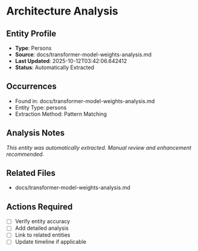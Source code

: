 # Architecture Analysis

## Entity Profile
- **Type**: Persons
- **Source**: docs/transformer-model-weights-analysis.md
- **Last Updated**: 2025-10-12T03:42:06.642412
- **Status**: Automatically Extracted

## Occurrences
- Found in: docs/transformer-model-weights-analysis.md
- Entity Type: persons
- Extraction Method: Pattern Matching

## Analysis Notes
*This entity was automatically extracted. Manual review and enhancement recommended.*

## Related Files
- docs/transformer-model-weights-analysis.md

## Actions Required
- [ ] Verify entity accuracy
- [ ] Add detailed analysis
- [ ] Link to related entities
- [ ] Update timeline if applicable

